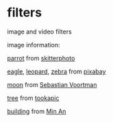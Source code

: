# filters
image and video filters


image information:

[parrot](https://www.pexels.com/photo/bird-flying-zoo-beak-9291/) from [skitterphoto](https://www.pexels.com/@skitterphoto)

[eagle](https://www.pexels.com/photo/usa-bald-eagle-portrait-close-53581/),
[leopard](https://www.pexels.com/photo/tiger-animal-39857/),
[zebra](https://www.pexels.com/photo/africa-animal-black-and-white-black-and-white-259351/) from [pixabay](https://www.pexels.com/@pixabay)

[moon](https://www.pexels.com/photo/full-moon-167762/) from [Sebastian Voortman](https://www.pexels.com/@sebastian)

[tree](https://www.pexels.com/photo/landscape-nature-sky-clouds-81413/) from [tookapic](https://www.pexels.com/@tookapic)

[building](https://www.pexels.com/photo/photography-of-city-buildings-941195/) from [Min An](https://www.pexels.com/@minan1398)
